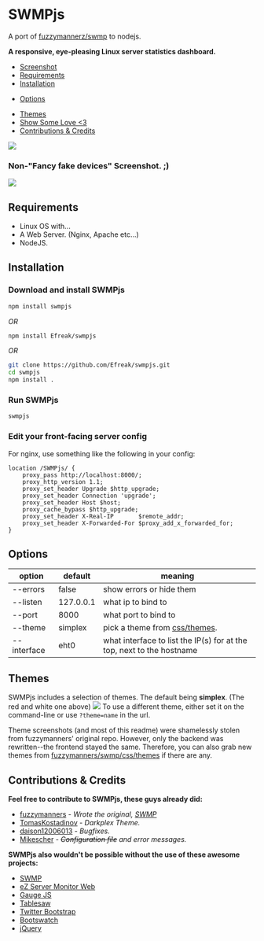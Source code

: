 # SWMPjs

A port of [fuzzymannerz/swmp](https://github.com/fuzzymannerz/swmp) to nodejs.

**A responsive, eye-pleasing Linux server statistics dashboard.**
- [Screenshot](#non-fancy-fake-devices-screenshot-)
- [Requirements](#requirements)
- [Installation](#installation)
* [Options](#options)
- [Themes](#themes)
- [Show Some Love <3](#show-some-love-3)
- [Contributions & Credits](#contributions--credits)


![](http://i.imgur.com/q8XWluS.png)

### Non-"Fancy fake devices" Screenshot. ;)
![](https://i.imgur.com/zAIBKkd.png)

## Requirements
- Linux OS with...
- A Web Server. (Nginx, Apache etc...)
- NodeJS.

## Installation

### Download and install SWMPjs

```bash
npm install swmpjs
```
*OR*
```bash
npm install Efreak/swmpjs
```
*OR*
```bash
git clone https://github.com/Efreak/swmpjs.git
cd swmpjs
npm install .
```

### Run SWMPjs

```bash
swmpjs
```

### Edit your front-facing server config

For nginx, use something like the following in your config:

```
location /SWMPjs/ {
	proxy_pass http://localhost:8000/;
	proxy_http_version 1.1;
	proxy_set_header Upgrade $http_upgrade;
	proxy_set_header Connection 'upgrade';
	proxy_set_header Host $host;
	proxy_cache_bypass $http_upgrade;
	proxy_set_header X-Real-IP       $remote_addr;
	proxy_set_header X-Forwarded-For $proxy_add_x_forwarded_for;
}
```

## Options
| option | default | meaning |
|--------|---------|---------|
| --errors | false | show errors or hide them |
| --listen | 127.0.0.1 | what ip to bind to |
| --port | 8000 | what port to bind to |
| --theme | simplex | pick a theme from [css/themes](https://github.com/Efreak/swmpjs/tree/master/css/themes).|
| --interface | eht0 | what interface to list the IP(s) for at the top, next to the hostname |

## Themes
SWMPjs includes a selection of themes. The default being **simplex**. (The red and white one above)
![](http://i.imgur.com/vlw9NyV.png)
To use a different theme, either set it on the command-line or use `?theme=name` in the url.

Theme screenshots (and most of this readme) were shamelessly stolen from fuzzymanners' original repo. However, only the backend was rewritten--the frontend stayed the same. Therefore, you can also grab new themes from [fuzzymanners/swmp/css/themes](https://github.com/fuzzymannerz/swmp/tree/master/css/themes) if there are any.

## Contributions & Credits
**Feel free to contribute to SWMPjs, these guys already did:**
* [fuzzymanners](https://github.com/fuzzymannerz) - _Wrote the original, [SWMP](https://github.com/fuzzymannerz/swmp)_
* [TomasKostadinov](https://github.com/TomasKostadinov) - _Darkplex Theme._
* [daison12006013](https://github.com/daison12006013) - _Bugfixes._
* [Mikescher](https://github.com/Mikescher) - _~~Configuration file~~ and error messages._

**SWMPjs also wouldn't be possible without the use of these awesome projects:**
* [SWMP](https://github.com/fuzzymannerz/swmp)
* [eZ Server Monitor Web](https://github.com/shevabam/ezservermonitor-web)
* [Gauge JS](http://github.com/bernii/gauge.js)
* [Tablesaw](https://github.com/filamentgroup/tablesaw)
* [Twitter Bootstrap](https://github.com/twbs/bootstrap)
* [Bootswatch](https://github.com/thomaspark/bootswatch)
* [jQuery](https://github.com/jquery/jquery)
